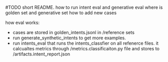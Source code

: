 #TODO short README.
how to run intent eval and generative eval
where is golden set and generative set
how to add new cases

how eval works:
- cases are stored in golden_intents.jsonl in /reference sets
- run generate_synthetic_intents to get more examples.
- run intents_eval that runs the intents_classfier on all refenerce files.
    it calcualtes metrics through /metrics.classificaiton.py file
    and stores to /artifacts.intent_report.json

